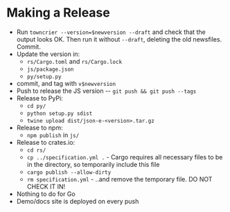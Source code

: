 # Making a Release

* Run `towncrier --version=$newversion --draft` and check that the output looks OK.  Then run it without `--draft`, deleting the old newsfiles.  Commit.
* Update the version in:
  * `rs/Cargo.toml` and `rs/Cargo.lock`
  * `js/package.json`
  * `py/setup.py`
* commit, and tag with `v$newversion`
* Push to release the JS version -- `git push && git push --tags`
* Release to PyPi:
  * `cd py/`
  * `python setup.py sdist`
  * `twine upload dist/json-e-<version>.tar.gz`
* Release to npm:
  * `npm publish` in `js/`
* Release to crates.io:
  * `cd rs/`
  * `cp ../specification.yml .` - Cargo requires all necessary files to be in the directory, so temporarily include this file
  * `cargo publish --allow-dirty`
  * `rm specification.yml` - ..and remove the temporary file.  DO NOT CHECK IT IN!
* Nothing to do for Go
* Demo/docs site is deployed on every push
